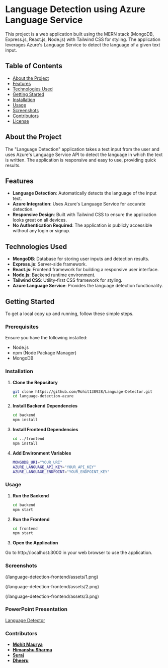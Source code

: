 # Language Detection using Azure Language Service

This project is a web application built using the MERN stack (MongoDB, Express.js, React.js, Node.js) with Tailwind CSS for styling. The application leverages Azure's Language Service to detect the language of a given text input.

## Table of Contents

- [About the Project](#about-the-project)
- [Features](#features)
- [Technologies Used](#technologies-used)
- [Getting Started](#getting-started)
- [Installation](#installation)
- [Usage](#usage)
- [Screenshots](#screenshots)
- [Contributors](#contributors)
- [License](#license)

## About the Project

The "Language Detection" application takes a text input from the user and uses Azure's Language Service API to detect the language in which the text is written. The application is responsive and easy to use, providing quick results.

## Features

- **Language Detection**: Automatically detects the language of the input text.
- **Azure Integration**: Uses Azure's Language Service for accurate detection.
- **Responsive Design**: Built with Tailwind CSS to ensure the application looks great on all devices.
- **No Authentication Required**: The application is publicly accessible without any login or signup.

## Technologies Used

- **MongoDB**: Database for storing user inputs and detection results.
- **Express.js**: Server-side framework.
- **React.js**: Frontend framework for building a responsive user interface.
- **Node.js**: Backend runtime environment.
- **Tailwind CSS**: Utility-first CSS framework for styling.
- **Azure Language Service**: Provides the language detection functionality.

## Getting Started

To get a local copy up and running, follow these simple steps.

### Prerequisites

Ensure you have the following installed:

- Node.js
- npm (Node Package Manager)
- MongoDB

### Installation

1. **Clone the Repository**

   ```sh
   git clone https://github.com/Mohit138928/Language-Detector.git
   cd language-detection-azure

2. **Install Backend Dependencies**

   ```sh
   cd backend
   npm install

3. **Install Frontend Dependencies**

   ```sh
   cd ../frontend
   npm install

4. **Add Environment Variables**

    ```sh
    MONGODB_URI="YOUR_URI"
    AZURE_LANGUAGE_API_KEY="YOUR_API_KEY"
    AZURE_LANGUAGE_ENDPOINT="YOUR_ENDPOINT_KEY"

### Usage

1. **Run the Backend**

    ```sh
    cd backend
    npm start

2. **Run the Frontend**

    ```sh
    cd frontend
    npm start

3. **Open the Application**

Go to http://localhost:3000 in your web browser to use the application.

### Screenshots

(/language-detection-frontend/assets/1.png)

(/language-detection-frontend/assets/2.png)

(/language-detection-frontend/assets/3.png)

### PowerPoint Presentation

[Language Detector](/language-detection-frontend/assets/Language%20Detection.pptx)

### Contributors

- **[Mohit Maurya](https://github.com/Mohit138928)**
- **[Himanshu Sharma](https://github.com/himanshusharma0909)**
- **[Suraj](https://github.com/surajriyar)**
- **[Dheeru](https://www.linkedin.com/in/dheeru-madhesiya-0800412a6)**
